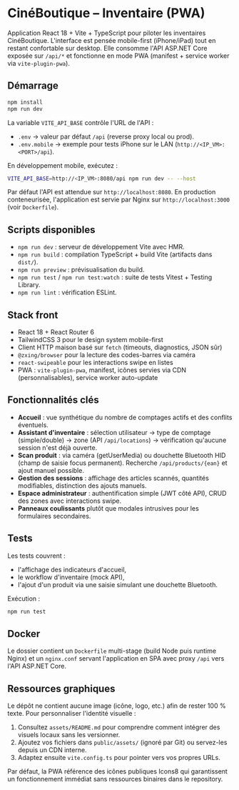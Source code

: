 # CinéBoutique – Inventaire (PWA)

Application React 18 + Vite + TypeScript pour piloter les inventaires CinéBoutique. L'interface est pensée mobile-first (iPhone/iPad) tout en restant confortable sur desktop. Elle consomme l'API ASP.NET Core exposée sur `/api/*` et fonctionne en mode PWA (manifest + service worker via `vite-plugin-pwa`).

## Démarrage

```bash
npm install
npm run dev
```

La variable `VITE_API_BASE` contrôle l'URL de l'API :

- `.env` → valeur par défaut `/api` (reverse proxy local ou prod).
- `.env.mobile` → exemple pour tests iPhone sur le LAN (`http://<IP_VM>:<PORT>/api`).

En développement mobile, exécutez :

```bash
VITE_API_BASE=http://<IP_VM>:8080/api npm run dev -- --host
```

Par défaut l'API est attendue sur `http://localhost:8080`. En production conteneurisée, l'application est servie par Nginx sur `http://localhost:3000` (voir `Dockerfile`).

## Scripts disponibles

- `npm run dev` : serveur de développement Vite avec HMR.
- `npm run build` : compilation TypeScript + build Vite (artifacts dans `dist/`).
- `npm run preview` : prévisualisation du build.
- `npm run test` / `npm run test:watch` : suite de tests Vitest + Testing Library.
- `npm run lint` : vérification ESLint.

## Stack front

- React 18 + React Router 6
- TailwindCSS 3 pour le design system mobile-first
- Client HTTP maison basé sur `fetch` (timeouts, diagnostics, JSON sûr)
- `@zxing/browser` pour la lecture des codes-barres via caméra
- `react-swipeable` pour les interactions swipe en listes
- PWA : `vite-plugin-pwa`, manifest, icônes servies via CDN (personnalisables), service worker auto-update

## Fonctionnalités clés

- **Accueil** : vue synthétique du nombre de comptages actifs et des conflits éventuels.
- **Assistant d'inventaire** : sélection utilisateur → type de comptage (simple/double) → zone (API `/api/locations`) → vérification qu'aucune session n'est déjà ouverte.
- **Scan produit** : via caméra (getUserMedia) ou douchette Bluetooth HID (champ de saisie focus permanent). Recherche `/api/products/{ean}` et ajout manuel possible.
- **Gestion des sessions** : affichage des articles scannés, quantités modifiables, distinction des ajouts manuels.
- **Espace administrateur** : authentification simple (JWT côté API), CRUD des zones avec interactions swipe.
- **Panneaux coulissants** plutôt que modales intrusives pour les formulaires secondaires.

## Tests

Les tests couvrent :

- l'affichage des indicateurs d'accueil,
- le workflow d'inventaire (mock API),
- l'ajout d'un produit via une saisie simulant une douchette Bluetooth.

Exécution :

```bash
npm run test
```

## Docker

Le dossier contient un `Dockerfile` multi-stage (build Node puis runtime Nginx) et un `nginx.conf` servant l'application en SPA avec proxy `/api` vers l'API ASP.NET Core.

## Ressources graphiques

Le dépôt ne contient aucune image (icône, logo, etc.) afin de rester 100 % texte. Pour personnaliser l'identité visuelle :

1. Consultez `assets/README.md` pour comprendre comment intégrer des visuels locaux sans les versionner.
2. Ajoutez vos fichiers dans `public/assets/` (ignoré par Git) ou servez-les depuis un CDN interne.
3. Adaptez ensuite `vite.config.ts` pour pointer vers vos propres URLs.

Par défaut, la PWA référence des icônes publiques Icons8 qui garantissent un fonctionnement immédiat sans ressources binaires dans le repository.
